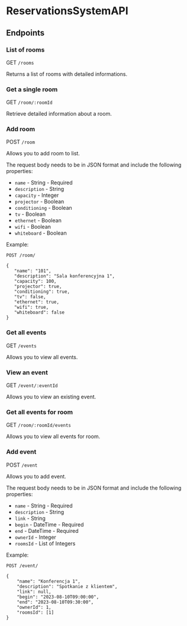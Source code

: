 # ReservationsSystemAPI #

## Endpoints ##

### List of rooms ###

GET `/rooms`

Returns a list of rooms with detailed informations.


### Get a single room ###

GET `/room/:roomId`

Retrieve detailed information about a room.


### Add room ###

POST `/room`

Allows you to add room to list.

The request body needs to be in JSON format and include the following properties:

 - `name` - String - Required
 - `description` - String
 - `capacity` - Integer
 - `projector` - Boolean
 - `conditioning` - Boolean
 - `tv` - Boolean
 - `ethernet` - Boolean
 - `wifi` - Boolean
 - `whiteboard` - Boolean

Example:
```
POST /room/

{
   "name": "101",
   "description": "Sala konferencyjna 1",
   "capacity": 100,
   "projector": true,
   "conditioning": true,
   "tv": false,
   "ethernet": true,
   "wifi": true,
   "whiteboard": false
}
```


### Get all events ###

GET `/events`

Allows you to view all events.


### View an event ###

GET `/event/:eventId`

Allows you to view an existing event.


### Get all events for room ###

GET `/room/:roomId/events`

Allows you to view all events for room.


### Add event ###

POST `/event`

Allows you to add event.

The request body needs to be in JSON format and include the following properties:

 - `name` - String - Required
 - `description` - String
 - `link` - String
 - `begin` - DateTime - Required
 - `end` - DateTime - Required
 - `ownerId` - Integer
 - `roomsId` - List of Integers

Example:
```
POST /event/

{
    "name": "Konferencja 1",
    "description": "Spotkanie z klientem",
    "link": null,
    "begin": "2023-08-10T09:00:00",
    "end": "2023-08-10T09:30:00",
    "ownerId": 1,
    "roomsId": [1]
}
```
